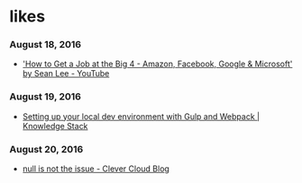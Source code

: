 # likes
### August 18, 2016
- ['How to Get a Job at the Big 4 - Amazon, Facebook, Google & Microsoft' by Sean Lee - YouTube](https://www.youtube.com/watch?v=YJZCUhxNCv8) 

### August 19, 2016
- [Setting up your local dev environment with Gulp and Webpack | Knowledge Stack](http://www.knowstack.com/setting-up-your-local-dev-environment-with-gulp-and-webpack/) 

### August 20, 2016
- [null is not the issue - Clever Cloud Blog](https://www.clever-cloud.com/blog/engineering/2016/07/21/null-is-not-the-issue/) 
